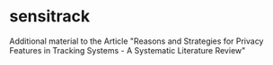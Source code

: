 # sensitrack
Additional material to the Article "Reasons and Strategies for Privacy Features in Tracking Systems - A Systematic Literature Review"

